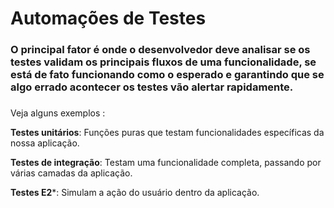 
#  Automações de Testes
### O principal fator é onde o desenvolvedor deve analisar se os testes validam os principais fluxos de uma funcionalidade, se está de fato funcionando como o esperado e garantindo que se algo errado acontecer os testes vão alertar rapidamente.
###

Veja alguns exemplos :

**Testes unitários**: Funções puras que testam funcionalidades específicas da nossa aplicação.

**Testes de integração**: Testam uma funcionalidade completa, passando por várias camadas da aplicação.

**Testes E2***: Simulam a ação do usuário dentro da aplicação.

